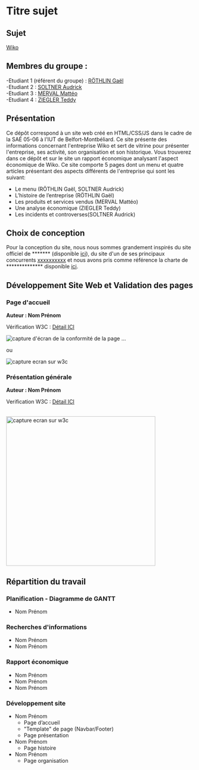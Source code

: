 # Titre sujet   

## Sujet    

[Wiko](https://grothlin-iut90.github.io/Wiko/)

## Membres du groupe :

-Etudiant 1 (référent du groupe) : [RÖTHLIN Gaël](mailto:gael.rothlin@edu.univ-fcomte.fr?subject=SAE_1_05_06)  
-Etudiant 2 : [SOLTNER Audrick](mailto:audrick.soltner@edu.univ-fcomte.fr?subject=SAE_1_05_06)   
-Etudiant 3 : [MERVAL Mattéo](mailto:matteo.merval@edu.univ-fcomte.fr?subject=SAE_1_05_06)  
-Etudiant 4 : [ZIEGLER Teddy](mailto:teddy.ziegler@edu.univ-fcomte.fr?subject=SAE_1_05_06) 


## Présentation 

Ce dépôt correspond à un site web créé en HTML/CSS/JS dans le cadre de la SAÉ 05-06 à l'IUT de Belfort-Montbéliard. Ce site présente des informations concernant l'entreprise Wiko et sert de vitrine pour présenter l'entreprise, ses activité, son organisation et son historique. Vous trouverez dans ce dépôt et sur le site un rapport économique analysant l'aspect économique de Wiko.
Ce site comporte 5 pages dont un menu et quatre articles présentant des aspects différents de l'entreprise qui sont les suivant:
- Le menu (RÖTHLIN Gaël, SOLTNER Audrick)
- L’histoire de l’entreprise (RÖTHLIN Gaël)
- Les produits et services vendus (MERVAL Mattéo)
- Une analyse économique (ZIEGLER Teddy) 
- Les incidents et controverses(SOLTNER Audrick)

## Choix de conception  

Pour la conception du site, nous nous sommes grandement inspirés du site officiel de ******* (disponible [ici](https://www.entreprise.com/fr-fr/)), du site d'un de ses principaux concurrents [xxxxxxxxxx](https://www.entreprise2.fr/) et nous avons pris comme référence la charte de ************** disponible [ici](doc/charte_graphique.pdf).    


## Développement Site Web et Validation des pages

### Page d'accueil

**Auteur : Nom Prénom**  

Vérification W3C : [Détail ICI](https://validator.w3.org/nu/?showsource=yes&showoutline=yes&showimagereport=yes&doc=https%3A%2F%2Fdemo-am90.github.io%2Fs1-demo%2Findex.html)


![capture d'écran de la conformité de la page ...](doc/capture_1_W3C.png)

ou 

<img src="doc/capture_1_W3C.png" style="width=400px" alt="capture ecran sur w3c">


<!--  style="width=400px" ne fonctionne pas -->

### Présentation générale

**Auteur : Nom Prénom**  

Verification W3C : [Détail ICI](https://validator.w3.org/nu/?showsource=yes&showoutline=yes&showimagereport=yes&doc=https%3A%2F%2Fdemo-am90.github.io%2Fs1-demo%2Findex.html)

<br>
<img src="doc/capture_1_W3C.png" width="400px" alt="capture ecran sur w3c">



## Répartition du travail

### Planification - Diagramme de GANTT

- Nom Prénom

### Recherches d'informations

- Nom Prénom
- Nom Prénom


### Rapport économique

- Nom Prénom
- Nom Prénom
- Nom Prénom

### Développement site

- Nom Prénom
  - Page d’accueil
  - "Template" de page (Navbar/Footer)
  - Page présentation
- Nom Prénom
  - Page histoire
- Nom Prénom
  - Page organisation
